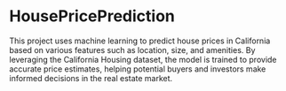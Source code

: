 # HousePricePrediction
This project uses machine learning to predict house prices in California based on various features such as location, size, and amenities. By leveraging the California Housing dataset, the model is trained to provide accurate price estimates, helping potential buyers and investors make informed decisions in the real estate market.
